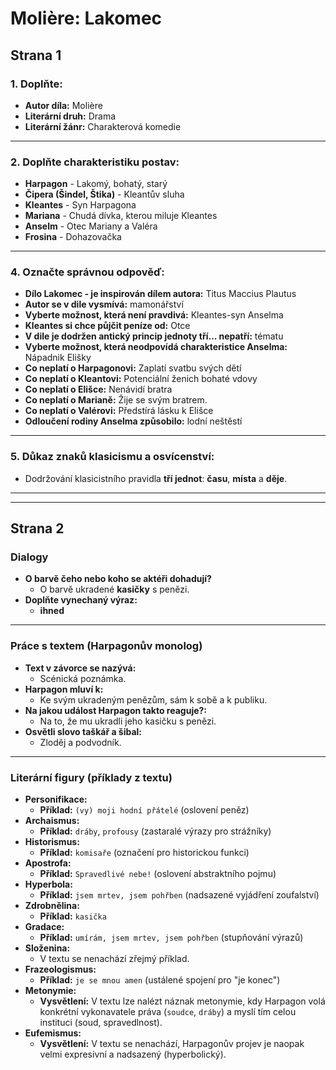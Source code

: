 # Molière: Lakomec

## Strana 1

### 1. Doplňte:
* **Autor díla:** Molière
* **Literární druh:** Drama
* **Literární žánr:** Charakterová komedie

---

### 2. Doplňte charakteristiku postav:
* **Harpagon** - Lakomý, bohatý, starý
* **Čipera (Šindel, Štika)** - Kleantův sluha
* **Kleantes** - Syn Harpagona
* **Mariana** - Chudá dívka, kterou miluje Kleantes
* **Anselm** - Otec Mariany a Valéra
* **Frosina** - Dohazovačka

---

### 4. Označte správnou odpověď:
* **Dílo Lakomec - je inspirován dílem autora:** Titus Maccius Plautus
* **Autor se v dile vysmívá:** mamonářství
* **Vyberte možnost, která není pravdivá:** Kleantes-syn Anselma
* **Kleantes si chce půjčit peníze od:** Otce
* **V dile je dodržen antický princip jednoty tří... nepatří:** tématu
* **Vyberte možnost, která neodpovídá charakteristice Anselma:** Nápadnik Elišky
* **Co neplatí o Harpagonovi:** Zaplatí svatbu svých dětí
* **Co neplatí o Kleantovi:** Potenciální ženich bohaté vdovy
* **Co neplatí o Elišce:** Nenávidí bratra
* **Co neplatí o Marianě:** Žije se svým bratrem.
* **Co neplatí o Valérovi:** Předstírá lásku k Elišce
* **Odloučení rodiny Anselma způsobilo:** lodní neštěstí

---

### 5. Důkaz znaků klasicismu a osvícenství:
* Dodržování klasicistního pravidla **tří jednot**: **času**, **místa** a **děje**.

---
---

## Strana 2

### Dialogy
* **O barvě čeho nebo koho se aktéři dohadují?**
    * O barvě ukradené **kasičky** s penězi.
* **Doplňte vynechaný výraz:**
    * **ihned**

---

### Práce s textem (Harpagonův monolog)

* **Text v závorce se nazývá:**
    * Scénická poznámka.
* **Harpagon mluví k:**
    * Ke svým ukradeným penězům, sám k sobě a k publiku.
* **Na jakou událost Harpagon takto reaguje?:**
    * Na to, že mu ukradli jeho kasičku s penězi.
* **Osvětli slovo taškář a šibal:**
    * Zloděj a podvodník.

---

### Literární figury (příklady z textu)

* **Personifikace:**
    * **Příklad:** `(vy) moji hodní přátelé` (oslovení peněz)
* **Archaismus:**
    * **Příklad:** `dráby`, `profousy` (zastaralé výrazy pro strážníky)
* **Historismus:**
    * **Příklad:** `komisaře` (označení pro historickou funkci)
* **Apostrofa:**
    * **Příklad:** `Spravedlivé nebe!` (oslovení abstraktního pojmu)
* **Hyperbola:**
    * **Příklad:** `jsem mrtev, jsem pohřben` (nadsazené vyjádření zoufalství)
* **Zdrobnělina:**
    * **Příklad:** `kasička`
* **Gradace:**
    * **Příklad:** `umírám, jsem mrtev, jsem pohřben` (stupňování výrazů)
* **Složenina:**
    * V textu se nenachází zřejmý příklad.
* **Frazeologismus:**
    * **Příklad:** `je se mnou amen` (ustálené spojení pro "je konec")
* **Metonymie:**
    * **Vysvětlení:** V textu lze nalézt náznak metonymie, kdy Harpagon volá konkrétní vykonavatele práva (`soudce`, `dráby`) a myslí tím celou instituci (soud, spravedlnost).
* **Eufemismus:**
    * **Vysvětlení:** V textu se nenachází, Harpagonův projev je naopak velmi expresivní a nadsazený (hyperbolický).

